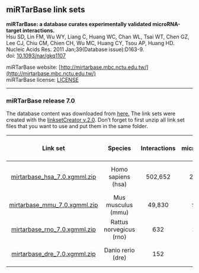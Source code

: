 ## miRTarBase link sets

**miRTarBase: a database curates experimentally validated microRNA-target interactions.<br/>**
Hsu SD, Lin FM, Wu WY, Liang C, Huang WC, Chan WL, Tsai WT, Chen GZ, Lee CJ, Chiu CM, Chien CH, Wu MC, Huang CY, Tsou AP, Huang HD.<br/>
Nucleic Acids Res. 2011 Jan;39(Database issue):D163-9.<br/>
doi: [10.1093/nar/gkq1107](http://dx.doi.org/10.1093/nar/gkq1107)

miRTarBase website: [http://mirtarbase.mbc.nctu.edu.tw/](http://mirtarbase.mbc.nctu.edu.tw/)<br/>
miRTarBase license: [LICENSE](http://mirtarbase.mbc.nctu.edu.tw/cache/download/LICENSE)

---

### miRTarBase release 7.0

The database content was downloaded from [here.](http://mirtarbase.mbc.nctu.edu.tw/php/download.php?ver=7.0&opt=show)
The link sets were created with the [linksetCreator v.2.0](https://github.com/CyTargetLinker/linksetCreator). Don’t forget to first unzip all link set files that you want to use and put them in the same folder.

| **Link set** | **Species** | **Interactions** | **microRNAs** | **Target genes** | **Supported gene identifiers** |
| :---: | :---: | :---: | :---: | :---: | :---: |
| [mirtarbase_hsa_7.0.xgmml.zip](https://projects.bigcat.unimaas.nl/data/cytargetlinker/linksets/mirtarbase/mirtarbase_hsa_7.0.xgmml.zip) | Homo sapiens (hsa) | 502,652 | 2,595 | 15,038 | NCBI Gene, Ensembl, HGNC | 
| [mirtarbase_mmu_7.0.xgmml.zip](https://projects.bigcat.unimaas.nl/data/cytargetlinker/linksets/mirtarbase/mirtarbase_mmu_7.0.xgmml.zip) | Mus musculus (mmu) | 49,830 | 958 | 7,233 | NCBI Gene, Ensembl | 
| [mirtarbase_rno_7.0.xgmml.zip](https://projects.bigcat.unimaas.nl/data/cytargetlinker/linksets/mirtarbase/mirtarbase_rno_7.0.xgmml.zip) | Rattus norvegicus (rno) | 632 | 179 | 344 | NCBI Gene, Ensembl | 
| [mirtarbase_dre_7.0.xgmml.zip](https://projects.bigcat.unimaas.nl/data/cytargetlinker/linksets/mirtarbase/mirtarbase_dre_7.0.xgmml.zip) | Danio rerio (dre) | 152 | 45 | 107 | NCBI Gene, Ensembl | 
